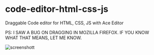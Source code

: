# code-editor-html-css-js
Draggable Code editor for HTML, CSS, JS with Ace Editor
<p>PS: I SAW A BUG ON DRAGGING IN MOZILLA FIREFOX. IF YOU KNOW WHAT THAT MEANS, LET ME KNOW.</p>


![screenshott](https://user-images.githubusercontent.com/55247875/76072775-9dd03080-5fa9-11ea-97f5-52cfb3973758.jpg)

